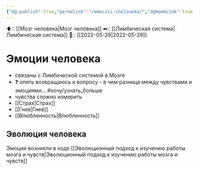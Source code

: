 ```yaml
---
{"dg-publish":true,"permalink":"/emoczii-cheloveka/","dgHomeLink":true,"dgPassFrontmatter":false}
---
```



⬆:: [[Мозг человека|Мозг человека]]
⬅:: [[Лимбическая система|Лимбическая система]]
📅:: [[2022-05-29|2022-05-29]]

# Эмоции человека
- связаны с Лимбической системой в Мозге
- ❓ опять возвращаюсь к вопросу - в чем разница между чувствами и эмоциями... #хочу/узнать_больше 
- чувства сложно измерить
- [[Страх|Страх]]
- [[Гнев|Гнев]]
- [[Влюбленность|Влюбленность]]

## Эволюция человека
Эмоции возникли в ходе [[Эволюционный подход к изучению работы мозга и чувств|Эволюционный подход к изучению работы мозга и чувств]]

